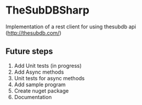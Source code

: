 # TheSubDBSharp
Implementation of a rest client for using thesubdb api (http://thesubdb.com/)

## Future steps
1. Add Unit tests (in progress)
1. Add Async methods
1. Unit tests for async methods
1. Add sample program
1. Create nuget package
1. Documentation
